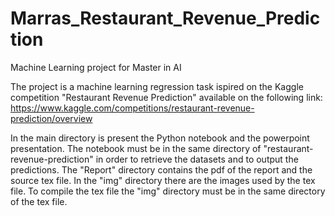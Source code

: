 # Marras_Restaurant_Revenue_Prediction
Machine Learning project for Master in AI

The project is a machine learning regression task ispired on the Kaggle competition "Restaurant Revenue Prediction" available on the following link:
https://www.kaggle.com/competitions/restaurant-revenue-prediction/overview

In the main directory is present the Python notebook and the powerpoint presentation.
The notebook must be in the same directory of "restaurant-revenue-prediction" in order to retrieve the datasets and to output the predictions.
The "Report" directory contains the pdf of the report and the source tex file.
In the "img" directory there are the images used by the tex file.
To compile the tex file the "img" directory must be in the same directory of the tex file.
